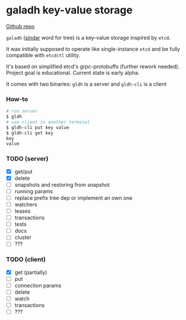 # galadh key-value storage
[Github repo](https://github.com/thekitaev/galadh)

`galadh` ([sindar](https://glosbe.com/sjn/en/galadh) word for tree) is a key-value storage inspired by `etcd`.

It was initially supposed to operate like single-instance `etcd` and be fully compatible with `etcdctl` utility.

It's based on simplified etcd's grpc-protobuffs (further rework needed).
Project goal is educational. Current state is early alpha.

It comes with two binaries: `gldh` is a server and `gldh-cli` is a client

### How-to
```bash
# run server
$ gldh
# use client in another terminal
$ gldh-cli put key value
$ gldh-cli get key
key
value
```

### TODO (server)
- [x] get/put 
- [x] delete
- [ ] snapshots and restoring from snapshot
- [ ] running params
- [ ] replace prefix tree dep or implement an own one
- [ ] watchers
- [ ] leases
- [ ] transactions
- [ ] tests
- [ ] docs
- [ ] cluster
- [ ] ???

### TODO (client)
- [x] get (partially)
- [ ] put
- [ ] connection params
- [ ] delete
- [ ] watch
- [ ] transactions
- [ ] ???
